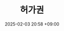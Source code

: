 ---
layout: post
title: 허가권
date: 2025-02-03 20:58 +09:00
categories: [Linux, advanced]
tags: [linux]     
---